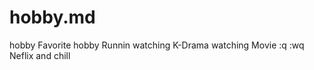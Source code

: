 hobby.md
================
hobby
Favorite hobby
Runnin
watching K-Drama
watching Movie
:q
:wq
Neflix and chill
